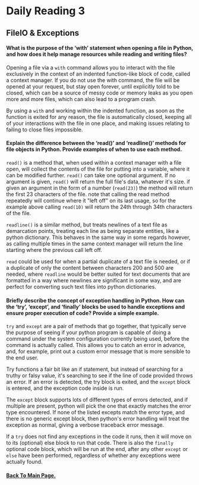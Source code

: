 # Daily Reading 3

## FileIO & Exceptions

#### What is the purpose of the ‘with’ statement when opening a file in Python, and how does it help manage resources while reading and writing files?

Opening a file via a `with` command allows you to interact with the file exclusively in the context of an indented function-like block of code, called a context manager. If you do not use the with command, the file will be opened at your request, but stay open forever, until explicitly told to be closed, which can be a source of messy code or memory leaks as you open more and more files, which can also lead to a program crash.

By using a `with` and working within the indented function, as soon as the function is exited for any reason, the file is automatically closed, keeping all of your interactions with the file in one place, and making issues relating to failing to close files impossible.

#### Explain the difference between the ‘read()’ and ‘readline()’ methods for file objects in Python. Provide examples of when to use each method.

`read()` is a method that, when used within a context manager with a file open, will collect the contents of the file for putting into a variable, where it can be modified further. `read()` can take one optional argument. If no argument is given, `read()` will return the full file's data, whatever it's size. if given an argument in the form of a number (`read(23)`) the method will return the first 23 characters of the file. note that calling the read method repeatedly will continue where it "left off" on its last usage, so for the example above calling `read(10)` will return the 24th through 34th characters of the file.

`readline()` is a similar method, but treats newlines of a text file as demarcation points, treating each line as being separate entities, like a python dictionary. This behaves in the same way in some regards however, as calling multiple times in the same context manager will return the line starting where the previous call left off.

`read` could be used for when a partial duplicate of a text file is needed, or if a duplicate of only the content between characters 200 and 500 are needed, where `readline` would be better suited for text documents that are formatted in a way where newlines are significant in some way, and are perfect for converting such text files into python dictionaries.

#### Briefly describe the concept of exception handling in Python. How can the ‘try’, ‘except’, and ‘finally’ blocks be used to handle exceptions and ensure proper execution of code? Provide a simple example.

`try` and `except` are a pair of methods that go together, that typically serve the purpose of seeing if your python program is capable of doing a command under the system configuration currently being used, before the command is actually called. This allows you to catch an error in advance, and, for example, print out a custom error message that is more sensible to the end user.

Try functions a fair bit like an if statement, but instead of searching for a truthy or falsy value, it's searching to see if the line of code provided throws an error. If an error is detected, the try block is exited, and the `except` block is entered, and the exception code inside is run.

The `except` block supports lots of different types of errors detected, and if multiple are present, python will pick the one that exactly matches the error type encountered. If none of the listed excepts match the error type, and there is no generic except block, then python's error handling will treat the exception as normal, giving a verbose traceback error message.

If a `try` does not find any exceptions in the code it runs, then it will move on to its (optional) else block to run that code. There is also the `finally` optional code block, which will be run at the end, after any other `except` or `else` have been performed, regardless of whether any exceptions were actually found.

#### [Back To Main Page.](https://colorinvert.github.io/reading-notes/)